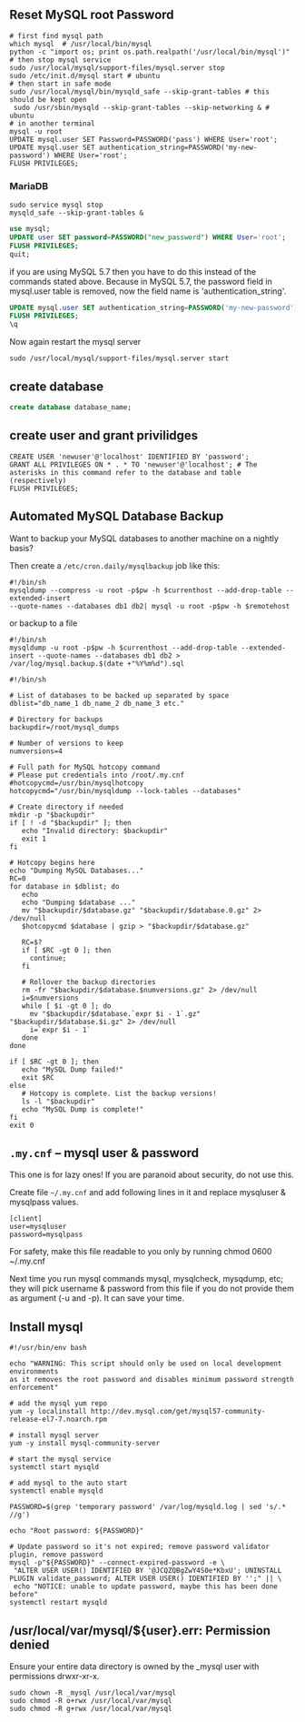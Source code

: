 Reset MySQL root Password
---
```shell
# first find mysql path
which mysql  # /usr/local/bin/mysql
python -c "import os; print os.path.realpath('/usr/local/bin/mysql')"
# then stop mysql service
sudo /usr/local/mysql/support-files/mysql.server stop
sudo /etc/init.d/mysql start # ubuntu
# then start in safe mode
sudo /usr/local/mysql/bin/mysqld_safe --skip-grant-tables # this should be kept open
 sudo /usr/sbin/mysqld --skip-grant-tables --skip-networking & # ubuntu
# in another terminal
mysql -u root
UPDATE mysql.user SET Password=PASSWORD('pass') WHERE User='root';
UPDATE mysql.user SET authentication_string=PASSWORD('my-new-password') WHERE User='root'; 
FLUSH PRIVILEGES;  
```
### MariaDB
```shell
sudo service mysql stop
mysqld_safe --skip-grant-tables &
```
```sql
use mysql;
UPDATE user SET password=PASSWORD("new_password") WHERE User='root';
FLUSH PRIVILEGES;
quit;
```


if you are using MySQL 5.7 then you have to do this instead of the commands stated above. Because in MySQL 5.7, the password field in mysql.user table is removed, now the field name is 'authentication_string'.

```sql
UPDATE mysql.user SET authentication_string=PASSWORD('my-new-password') WHERE User='root';  
FLUSH PRIVILEGES;  
\q
```
Now again restart the mysql server
```shell
sudo /usr/local/mysql/support-files/mysql.server start
```

create database
---
```sql
create database database_name;
```

create user and grant privilidges
---
```mysql
CREATE USER 'newuser'@'localhost' IDENTIFIED BY 'password';
GRANT ALL PRIVILEGES ON * . * TO 'newuser'@'localhost'; # The asterisks in this command refer to the database and table (respectively)
FLUSH PRIVILEGES;
```
Automated MySQL Database Backup
---
Want to backup your MySQL databases to another machine on a nightly basis? 

Then create a `/etc/cron.daily/mysqlbackup` job like this:
```shell
#!/bin/sh
mysqldump --compress -u root -p$pw -h $currenthost --add-drop-table --extended-insert
--quote-names --databases db1 db2| mysql -u root -p$pw -h $remotehost
```
or backup to a file
```shell
#!/bin/sh
mysqldump -u root -p$pw -h $currenthost --add-drop-table --extended-insert --quote-names --databases db1 db2 > /var/log/mysql.backup.$(date +"%Y%m%d").sql
```

```shell
#!/bin/sh

# List of databases to be backed up separated by space
dblist="db_name_1 db_name_2 db_name_3 etc."

# Directory for backups
backupdir=/root/mysql_dumps

# Number of versions to keep
numversions=4

# Full path for MySQL hotcopy command
# Please put credentials into /root/.my.cnf
#hotcopycmd=/usr/bin/mysqlhotcopy
hotcopycmd="/usr/bin/mysqldump --lock-tables --databases"

# Create directory if needed
mkdir -p "$backupdir"
if [ ! -d "$backupdir" ]; then
   echo "Invalid directory: $backupdir"
   exit 1
fi

# Hotcopy begins here
echo "Dumping MySQL Databases..."
RC=0
for database in $dblist; do
   echo
   echo "Dumping $database ..."
   mv "$backupdir/$database.gz" "$backupdir/$database.0.gz" 2> /dev/null
   $hotcopycmd $database | gzip > "$backupdir/$database.gz"

   RC=$?
   if [ $RC -gt 0 ]; then
     continue;
   fi

   # Rollover the backup directories
   rm -fr "$backupdir/$database.$numversions.gz" 2> /dev/null
   i=$numversions
   while [ $i -gt 0 ]; do
     mv "$backupdir/$database.`expr $i - 1`.gz" "$backupdir/$database.$i.gz" 2> /dev/null
     i=`expr $i - 1`
   done
done

if [ $RC -gt 0 ]; then
   echo "MySQL Dump failed!"
   exit $RC
else
   # Hotcopy is complete. List the backup versions!
   ls -l "$backupdir"
   echo "MySQL Dump is complete!"
fi
exit 0
```
`.my.cnf` – mysql user & password
---
This one is for lazy ones! If you are paranoid about security, do not use this.

Create file `~/.my.cnf` and add following lines in it and replace mysqluser & mysqlpass values.
```
[client]
user=mysqluser
password=mysqlpass
```
For safety, make this file readable to you only by running chmod 0600 ~/.my.cnf

Next time you run mysql commands mysql, mysqlcheck, mysqdump, etc; they will pick username & password from this file if you do not provide them as argument (-u and -p). It can save your time.

Install mysql
---
```shell
#!/usr/bin/env bash

echo "WARNING: This script should only be used on local development environments
as it removes the root password and disables minimum password strength enforcement"

# add the mysql yum repo
yum -y localinstall http://dev.mysql.com/get/mysql57-community-release-el7-7.noarch.rpm

# install mysql server
yum -y install mysql-community-server

# start the mysql service
systemctl start mysqld

# add mysql to the auto start
systemctl enable mysqld

PASSWORD=$(grep 'temporary password' /var/log/mysqld.log | sed 's/.* //g')

echo "Root password: ${PASSWORD}"

# Update password so it's not expired; remove password validator plugin, remove password
mysql -p"${PASSWORD}" --connect-expired-password -e \
 "ALTER USER USER() IDENTIFIED BY '@JCQZQBgZwY4S0e*KbxU'; UNINSTALL PLUGIN validate_password; ALTER USER USER() IDENTIFIED BY '';" || \
 echo "NOTICE: unable to update password, maybe this has been done before"
systemctl restart mysqld
```
/usr/local/var/mysql/${user}.err: Permission denied
---
Ensure your entire data directory is owned by the _mysql user with permissions drwxr-xr-x.
```shell
sudo chown -R _mysql /usr/local/var/mysql
sudo chmod -R o+rwx /usr/local/var/mysql
sudo chmod -R g+rwx /usr/local/var/mysql
```
